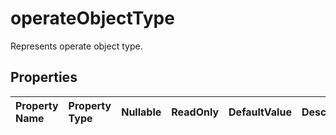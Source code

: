 # **operateObjectType**

Represents operate object type. 

## **Properties**

| Property Name | Property Type | Nullable |  ReadOnly | DefaultValue | Description | 
| :- | :- | :- |:- |  :- | :- |

